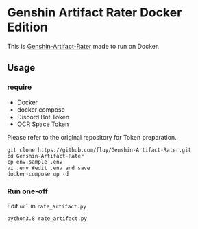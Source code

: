 # Genshin Artifact Rater Docker Edition
This is [Genshin-Artifact-Rater](https://github.com/shrubin/Genshin-Artifact-Rater) made to run on Docker.

## Usage
### require
- Docker
- docker compose
- Discord Bot Token
- OCR Space Token

Please refer to the original repository for Token preparation.
```
git clone https://github.com/fluy/Genshin-Artifact-Rater.git
cd Genshin-Artifact-Rater
cp env.sample .env
vi .env #edit .env and save
docker-compose up -d
```


### Run one-off
Edit `url` in `rate_artifact.py`
```
python3.8 rate_artifact.py
```
